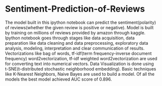 # Sentiment-Prediction-of-Reviews
The model built in this ipython notebook can predict the sentiment(polarity) of reviews(whether the given review is positive or negative). Model is built by training on millions of reviews provided by amazon through kaggle. Ipython notebook goes through stages like data acquisition, data preparation like data cleaning and data preprocessing, exploratory data analysis, modeling, interpretation and clear communication of results. Vectorizations like bag of words, tf-idf(term frequency-inverse document frequency) word2vectorization, tf-idf weighted word2vectorization are used for converting text into numerical vectors.  Data Visualization is done using t-SNE(t-distributed stochastic neighborhood embedding). Basic techniques like K-Nearest Neighbors, Naive Bayes are used to build a model. Of all the models the best model achieved AUC score of 0.896.
